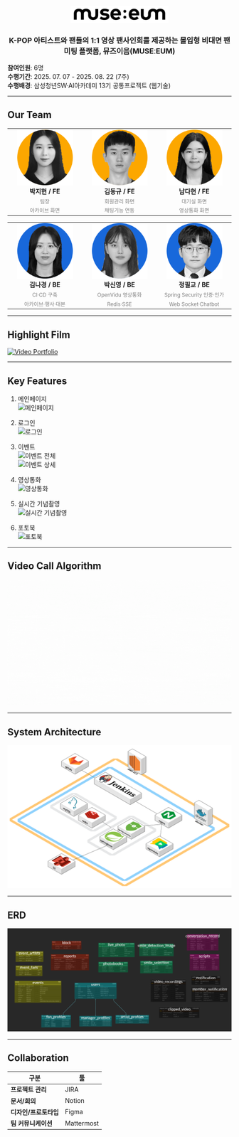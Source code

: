 <p align="center">
  <picture>
    <!-- Dark mode -->
    <source media="(prefers-color-scheme: dark)" srcset="image/muse-eum-white.png" />
    <!-- Light mode -->
    <source media="(prefers-color-scheme: light)" srcset="image/muse-eum-black.png" />
    <!-- Fallback -->
    <img alt="Muse:eum Logo" src="image/muse-eum-black.png" width="220" />
  </picture>
</p>

<h3 align="center">K-POP 아티스트와 팬들의 1:1 영상 팬사인회를 제공하는 몰입형 비대면 팬미팅 플랫폼, 뮤즈이음(MUSEːEUM)</h3>

**참여인원**: 6명  
**수행기간**: 2025. 07. 07 - 2025. 08. 22 (7주)  
**수행배경**: 삼성청년SW·AI아카데미 13기 공통프로젝트 (웹기술)

---

## Our Team

<div align="center">

<table>
  <tr>
    <td width="25%" align="center">
      <img src="./image/박지현.png" alt="박지현" width="125" height="125" /><br/>
      <strong>박지현 / FE</strong><br/>
      <sub><span style="color:gray">팀장<br/>아카이브 화면</span></sub>
    </td>
    <td width="25%" align="center">
      <img src="./image/김동규.png" alt="김동규" width="125" height="125" /><br/>
      <strong>김동규 / FE</strong><br/>
      <sub><span style="color:gray">회원관리 화면<br/>채팅기능 연동</span></sub>
    </td>
    <td width="25%" align="center">
      <img src="./image/남다현.png" alt="남다현" width="125" height="125" /><br/>
      <strong>남다현 / FE</strong><br/>
      <sub><span style="color:gray">대기실 화면<br/>영상통화 화면</span></sub>
    </td>
  </tr>
</table>

<table>
  <tr>
    <td width="25%" align="center">
      <img src="./image/김나경.png" alt="김나경" width="125" height="125" /><br/>
      <strong>김나경 / BE</strong><br/>
      <sub><span style="color:gray">CI·CD 구축<br/>아카이브·행사·대본</span></sub>
    </td>
    <td width="25%" align="center">
      <img src="./image/박신영.png" alt="박신영" width="125" height="125" /><br/>
      <strong>박신영 / BE</strong><br/>
      <sub><span style="color:gray">OpenVidu 영상통화<br/>Redis·SSE</span></sub>
    </td>
    <td width="25%" align="center">
      <img src="./image/정필교.png" alt="정필교" width="125" height="125" /><br/>
      <strong>정필교 / BE</strong><br/>
      <sub><span style="color:gray">Spring Security 인증·인가<br/>Web Socket·Chatbot</span></sub>
    </td>
  </tr>
</table>

</div>

---

## Highlight Film

[![Video Portfolio](https://img.youtube.com/vi/2Omm0dsWzg4/0.jpg)](https://www.youtube.com/watch?v=2Omm0dsWzg4)

---

## Key Features

1. 메인페이지  
   ![메인페이지](<image/메인페이지_loop.gif>)

2. 로그인  
   ![로그인](<image/로그인_loop.gif>)

3. 이벤트  
   ![이벤트 전체](<image/이벤트_전체_loop.gif>)  
   ![이벤트 상세](<image/이벤트_상세_loop.gif>)

4. 영상통화  
   ![영상통화](<image/영상통화.gif>)

5. 실시간 기념촬영  
   ![실시간 기념촬영](<image/실시간_기념촬영.gif>)

6. 포토북  
   ![포토북](<image/포토북.gif>)

---

## Video Call Algorithm
![영상통화 알고리즘](<image/영상통화 알고리즘.gif>)

---

## System Architecture
![시스템 아키텍처](<image/시스템 아키텍처.png>)

---

## ERD
![ERD](<image/erd.png>)

---

## Collaboration

| 구분                 | 툴        |
| -------------------- | --------- |
| **프로젝트 관리**    | JIRA      |
| **문서/회의**        | Notion    |
| **디자인/프로토타입**| Figma     |
| **팀 커뮤니케이션**  | Mattermost|
